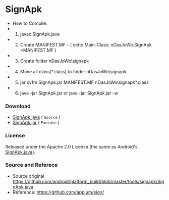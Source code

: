 # SignApk

 * How to Compile:
 * 1. javac SignApk.java
 * 2. Create MANIFEST.MF - ( echo Main-Class: nDasJoWo.SignApk >MANIFEST.MF )
 * 3. Create folder nDasJoWo\signapk
 * 4. Move all class(*.class) to folder nDasJoWo\signapk
 * 5. jar cvfm SignApk.jar MANIFEST.MF nDasJoWo\signapk\*.class
 * 6. java -jar SignApk.jar or java -jar SignApk.jar -w

 
### Download ###
 - [SignApk.java](https://raw.githubusercontent.com/ndasjowo/SignApk/master/SignApk.java) ( `Source` )
 - [SignApk.jar](https://raw.githubusercontent.com/ndasjowo/SignApk/master/SignApk.jar)   ( `Execute` )
 
### License ###
Released under the Apache 2.0 License (the same as Android's [SignApk.java](https://github.com/android/platform_build/blob/master/tools/signapk/SignApk.java)).

### Source and Referece ###
 * Source original https://github.com/android/platform_build/blob/master/tools/signapk/SignApk.java
 * Reference: https://github.com/appium/sign/
 
